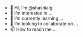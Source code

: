 - 👋 Hi, I’m @shashialg
- 👀 I’m interested in ...
- 🌱 I’m currently learning ...
- 💞️ I’m looking to collaborate on ...
- 📫 How to reach me ...

<!---
shashialg/shashialg is a ✨ special ✨ repository because its `README.md` (this file) appears on your GitHub profile.
You can click the Preview link to take a look at your changes.
--->
